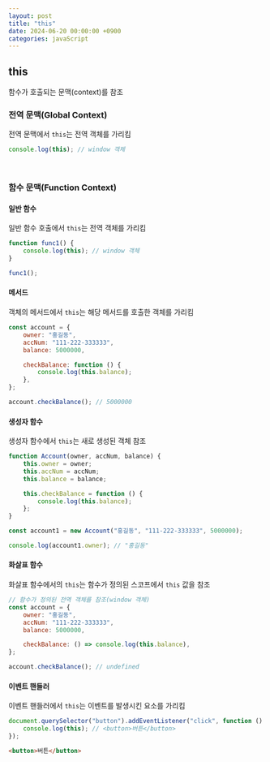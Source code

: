 ```yaml
---
layout: post
title: "this"
date: 2024-06-20 00:00:00 +0900
categories: javaScript
---
```


<!--
## this

### 전역 문맥

### 함수 문맥
-->

## this

함수가 호출되는 문맥(context)를 참조

### 전역 문맥(Global Context)

전역 문맥에서 `this`는 전역 객체를 가리킴

```javascript
console.log(this); // window 객체
```

<br>

### 함수 문맥(Function Context)

#### 일반 함수

일반 함수 호출에서 `this`는 전역 객체를 가리킴

```javascript
function func1() {
    console.log(this); // window 객체
}

func1();
```

#### 메서드

객체의 메서드에서 `this`는 해당 메서드를 호출한 객체를 가리킴

```javascript
const account = {
    owner: "홍길동",
    accNum: "111-222-333333",
    balance: 5000000,

    checkBalance: function () {
        console.log(this.balance);
    },
};

account.checkBalance(); // 5000000
```

#### 생성자 함수

생성자 함수에서 `this`는 새로 생성된 객체 참조

```javascript
function Account(owner, accNum, balance) {
    this.owner = owner;
    this.accNum = accNum;
    this.balance = balance;

    this.checkBalance = function () {
        console.log(this.balance);
    };
}

const account1 = new Account("홍길동", "111-222-333333", 5000000);

console.log(account1.owner); // "홍길동"
```

#### 화살표 함수

화살표 함수에서의 `this`는 함수가 정의된 스코프에서 `this` 값을 참조

```javascript
// 함수가 정의된 전역 객체를 참조(window 객체)
const account = {
    owner: "홍길동",
    accNum: "111-222-333333",
    balance: 5000000,

    checkBalance: () => console.log(this.balance),
};

account.checkBalance(); // undefined
```

#### 이벤트 핸들러

이벤트 핸들러에서 `this`는 이벤트를 발생시킨 요소를 가리킴

```javascript
document.querySelector("button").addEventListener("click", function () {
    console.log(this); // <button>버튼</button>
});
```

```html
<button>버튼</button>
```
